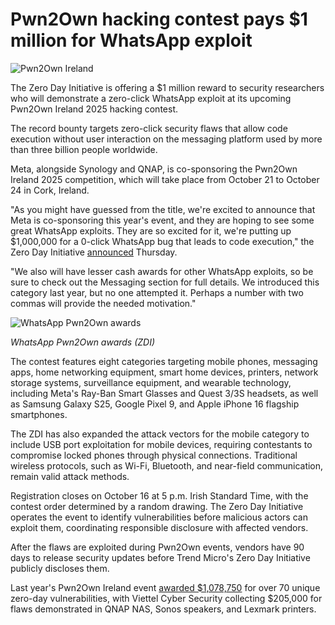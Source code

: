 # Pwn2Own hacking contest pays $1 million for WhatsApp exploit

![Pwn2Own Ireland](https://www.bleepstatic.com/content/hl-images/2025/08/01/Pwn2Own-Ireland.jpg)

The Zero Day Initiative is offering a $1 million reward to security researchers who will demonstrate a zero-click WhatsApp exploit at its upcoming Pwn2Own Ireland 2025 hacking contest.

The record bounty targets zero-click security flaws that allow code execution without user interaction on the messaging platform used by more than three billion people worldwide.

Meta, alongside Synology and QNAP, is co-sponsoring the Pwn2Own Ireland 2025 competition, which will take place from October 21 to October 24 in Cork, Ireland.

"As you might have guessed from the title, we're excited to announce that Meta is co-sponsoring this year's event, and they are hoping to see some great WhatsApp exploits. They are so excited for it, we're putting up $1,000,000 for a 0-click WhatsApp bug that leads to code execution," the Zero Day Initiative [announced](https://www.zerodayinitiative.com/blog/2025/7/30/pwn2own-returns-to-ireland-with-a-one-million-dollar-whatsapp-target) Thursday.

"We also will have lesser cash awards for other WhatsApp exploits, so be sure to check out the Messaging section for full details. We introduced this category last year, but no one attempted it. Perhaps a number with two commas will provide the needed motivation."

![WhatsApp Pwn2Own awards](https://www.bleepstatic.com/images/news/u/1109292/2025/WhatsApp_Pwn2Own_awards.jpg)

_WhatsApp Pwn2Own awards (ZDI)_

​The contest features eight categories targeting mobile phones, messaging apps, home networking equipment, smart home devices, printers, network storage systems, surveillance equipment, and wearable technology, including Meta's Ray-Ban Smart Glasses and Quest 3/3S headsets, as well as Samsung Galaxy S25, Google Pixel 9, and Apple iPhone 16 flagship smartphones.

The ZDI has also expanded the attack vectors for the mobile category to include USB port exploitation for mobile devices, requiring contestants to compromise locked phones through physical connections. Traditional wireless protocols, such as Wi-Fi, Bluetooth, and near-field communication, remain valid attack methods.

Registration closes on October 16 at 5 p.m. Irish Standard Time, with the contest order determined by a random drawing. The Zero Day Initiative operates the event to identify vulnerabilities before malicious actors can exploit them, coordinating responsible disclosure with affected vendors.

After the flaws are exploited during Pwn2Own events, vendors have 90 days to release security updates before Trend Micro's Zero Day Initiative publicly discloses them.

Last year's Pwn2Own Ireland event [awarded $1,078,750](https://www.bleepingcomputer.com/news/security/over-70-zero-day-flaws-get-hackers-1-million-at-pwn2own-ireland/) for over 70 unique zero-day vulnerabilities, with Viettel Cyber Security collecting $205,000 for flaws demonstrated in QNAP NAS, Sonos speakers, and Lexmark printers.